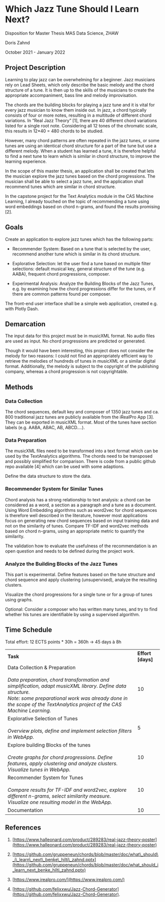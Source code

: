 # Which Jazz Tune Should I Learn Next?

Disposition for Master Thesis MAS Data Science, ZHAW

Doris Zahnd

October 2021 - January 2022

Project Description
-------------------

Learning to play jazz can be overwhelming for a beginner. Jazz musicians rely on Lead Sheets, which only describe the basic melody and the chord structure of a tune. It is then up to the skills of the musicians to create the appropriate accompaniment, bass line and melody improvisation.

The chords are the building blocks for playing a jazz tune and it is vital for every jazz musician to know them inside out. In jazz, a chord typically consists of four or more notes, resulting in a multitude of different chord variations. In “Real Jazz Theory” \[1\], there are 40 different chord variations listed for a single root note. Considering all 12 tones of the chromatic scale, this results in 12\*40 = 480 chords to be studied.

However, many chord patterns are often repeated in the jazz tunes, or some tunes are using an identical chord structure for a part of the tune but use a different melody. When a student has learned a tune, it is therefore helpful to find a next tune to learn which is similar in chord structure, to improve the learning experience.

In the scope of this master thesis, an application shall be created that lets the musician explore the jazz tunes based on the chord progressions. The musician shall be able to select a jazz tune, and the application shall recommend tunes which are similar in chord structure.

In the capstone project for the Text Analytics module in the CAS Machine Learning, I already touched on the topic of recommending a tune using word embeddings based on chord n-grams, and found the results promising \[2\].

Goals
-----

Create an application to explore jazz tunes which has the following parts:

*   Recommender System: Based on a tune that is selected by the user, recommend another tune which is similar in its chord structure.
    
*   Explorative Selection: let the user find a tune based on multiple filter selections: default musical key, general structure of the tune (e.g. AABA), frequent chord progressions, composer.
    
*   Experimental Analysis: Analyze the Building Blocks of the Jazz Tunes, e.g. by examining how the chord progressions differ for the tunes, or if there are common patterns found per composer.
    

The front-end user interface shall be a simple web application, created e.g. with Plotly Dash.

Demarcation
-----------

The input data for this project must be in musicXML format. No audio files are used as input. No chord progressions are predicted or generated.

Though it would have been interesting, this project does not consider the melody for two reasons: I could not find an appropriately efficient way to retrieve the melodies of hundreds of tunes in musicXML or a similar digital format. Additionally, the melody is subject to the copyright of the publishing company, whereas a chord progression is not copyrightable.

Methods
-------

### Data Collection

The chord sequences, default key and composer of 1350 jazz tunes and ca. 800 traditional jazz tunes are publicly available from the iRealPro App \[3\]. They can be exported in musicXML format. Most of the tunes have section labels (e.g. AABA, ABAC, AB, ABCD….).

### Data Preparation

The musicXML files need to be transformed into a text format which can be used by the TextAnalytics algorithms. The chords need to be transposed and possibly simplified for comparison. There is code from a public github repo available \[4\] which can be used with some adaptions.

Define the data structure to store the data.

### Recommender System for Similar Tunes

Chord analysis has a strong relationship to text analysis: a chord can be considered as a word, a section as a paragraph and a tune as a document. Using Word Embedding algorithms such as word2vec for chord sequences is therefore well described in the literature, however most applications focus on generating new chord sequences based on input training data and not on the similarity of tunes. Compare TF-IDF and word2vec methods based on chord n-grams, using an appropriate metric to quantify the similarity.

The validation how to evaluate the usefulness of the recommendation is an open question and needs to be defined during the project work. 

### Analyze the Building Blocks of the Jazz Tunes

This part is experimental. Define features based on the tune structure and chord sequence and apply clustering (unsupervised), analyze the resulting clusters.

Visualize the chord progressions for a single tune or for a group of tunes using graphs.

Optional: Consider a composer who has written many tunes, and try to find whether his tunes are identifiable by using a supervised algorithm.

Time Schedule
-------------

Total effort: 12 ECTS points \* 30h = 360h → 45 days à 8h

|     |     |
| --- | --- |
| **Task** | **Effort \[days\]** |
| Data Collection & Preparation<br><br>_Data preparation, chord transformation and simplification, adapt musicXML library. Define data structure._  <br>_Note: some preparational work was already done in the scope of the TextAnalytics project of the CAS Machine Learning._ | 10  |
| Explorative Selection of Tunes<br><br>_Overview plots, define and implement selection filters in WebApp._ | 5   |
| Explore building Blocks of the tunes<br><br>_Create graphs for chord progressions. Define features, apply clustering and analyze clusters. Visualize tunes in WebApp._ | 10  |
| Recommender System for Tunes<br><br>_Compare results for TF-IDF and word2vec, explore different n-grams, select similarity measure. Visualize one resulting model in the WebApp._ | 10  |
| Documentation | 10  |

References
----------

1.  [https://www.halleonard.com/product/289283/real-jazz-theory-poster](https://www.halleonard.com/product/289283/real-jazz-theory-poster)
    
2.  [https://github.com/gruppeneun/chords/blob/master/doc/what\_should\_i\_learn\_next\_benke\_hilti\_zahnd.pptx](https://github.com/gruppeneun/chords/blob/master/doc/what_should_i_learn_next_benke_hilti_zahnd.pptx)
    
3.  [https://www.irealpro.com/](https://www.irealpro.com/)
    
4.  [https://github.com/felixxwu/Jazz-Chord-Generator](https://github.com/felixxwu/Jazz-Chord-Generator).
    